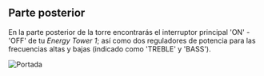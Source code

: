 ## Parte posterior

En la parte posterior de la torre encontrarás el interruptor principal 'ON' - 'OFF' de tu *Energy Tower 1*; así como dos reguladores de potencia para las frecuencias altas y bajas (indicado como 'TREBLE' y 'BASS').

![Portada](http://static.energysistem.com/images/manuals/42600/5808e0de9ad1f.jpg)

